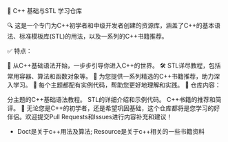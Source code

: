 📘 C++ 基础与STL 学习仓库

🔍 这是一个专门为C++初学者和中级开发者创建的资源库，涵盖了C++的基本语法、标准模板库(STL)的用法，以及一系列的C++书籍推荐。

✅ 特点：

🏁 从C++基础语法开始，一步步引导你进入C++的世界。
🛠 STL详尽教程，包括常用容器、算法和函数对象等。
📖 为您提供一系列精选的C++书籍推荐，助力深入学习。
🧪 每个主题都配有实例代码，帮助您更好地理解和实践。
🔗 仓库内容：

分主题的C++基础语法教程。
STL的详细介绍和示例代码。
C++书籍的推荐和简评。
🌱 无论您是C++的初学者，还是希望巩固基础，这个仓库都将是您学习的好伴侣。欢迎提交Pull Requests和Issues进行内容补充和建议！

- Doct是关于c++用法及算法;   Resource是关于c++相关的一些书籍资料
